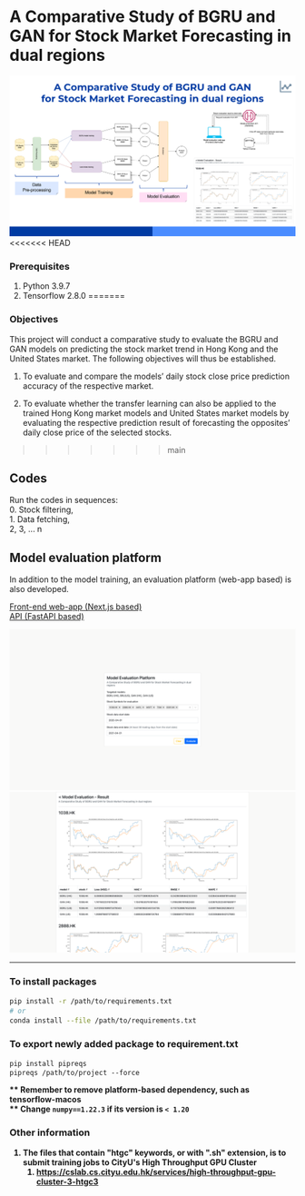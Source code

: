 # A Comparative Study of BGRU and GAN for Stock Market Forecasting in dual regions
![Project Screenshot - A Comparative Study of BGRU and GAN for Stock Market Forecasting in dual regions](diagrams/project%20screenshot.png)
<<<<<<< HEAD

### Prerequisites
1. Python 3.9.7
2. Tensorflow 2.8.0
=======
### Objectives
This project will conduct a comparative study to evaluate the BGRU and GAN models on predicting the stock market trend in Hong Kong and the United States market. The following objectives will thus be established. 

1. To evaluate and compare the models’ daily stock close price prediction accuracy of the respective market. 

2. To evaluate whether the transfer learning can also be applied to the trained Hong Kong market models and United States market models by evaluating the respective prediction result of forecasting the opposites’ daily close price of the selected stocks. 
>>>>>>> main

## Codes
Run the codes in sequences: 
<br>0. Stock filtering, 
<br>1. Data fetching, 
<br>2, 3, ... n

## Model evaluation platform
In addition to the model training, an evaluation platform (web-app based) is also developed. 

[Front-end web-app (Next.js based)](model_evaluation_platform/web-app)
<br/>
[API (FastAPI based)](model_evaluation_platform/api)

![Model Evaluation Platform Frontend - Input Form](diagrams/Model%20Evaluation%20Platform%20Frontend%20-%20Input%20form.png)
![Model Evaluation Platform Frontend - Result Page](diagrams/Model%20Evaluation%20Platform%20Frontend%20-%20Result%20page.png)

<hr/>

### To install packages
```bash
pip install -r /path/to/requirements.txt
# or
conda install --file /path/to/requirements.txt
```
### To export newly added package to requirement.txt
```console
pip install pipreqs
pipreqs /path/to/project --force
```
<b>** Remember to remove platform-based dependency, such as tensorflow-macos</b>
<br/>
<b>** Change `numpy==1.22.3` if its version is `< 1.20`<b>

### Other information
1. The files that contain "htgc" keywords, or with ".sh" extension, is to submit training jobs to CityU's High Throughput GPU Cluster 
   1. https://cslab.cs.cityu.edu.hk/services/high-throughput-gpu-cluster-3-htgc3

